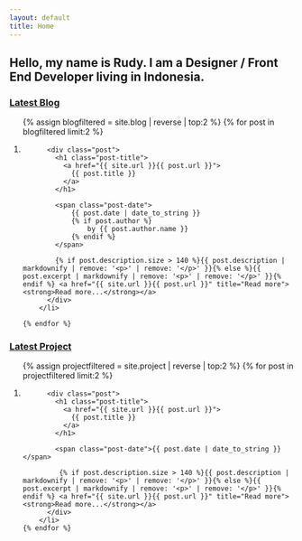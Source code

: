 ```yaml
---
layout: default
title: Home
---
```

<section class="hero">
	<h1>Hello, my name is Rudy. I am a Designer / Front End Developer living in Indonesia. </h1>
</section>

<h3 class="page-title"><a href="/blog/">Latest Blog</a></h3>
<ol class="blog-list posts">
	{% assign blogfiltered = site.blog | reverse | top:2 %}
	{% for post in blogfiltered limit:2 %}
	    <!-- <li class="post post-{{ post.column }}-column"> -->
	    <li class="post {% cycle 'post-2-column', 'post-1-column is-in-last-column'  %}">
	    
	      <div class="post">
	        <h1 class="post-title">
	          <a href="{{ site.url }}{{ post.url }}">
	            {{ post.title }}
	          </a>
	        </h1>

	        <span class="post-date">
	        	{{ post.date | date_to_string }}
	        	{% if post.author %}
		        	by {{ post.author.name }}
		        {% endif %}
	        </span>

			{% if post.description.size > 140 %}{{ post.description | markdownify | remove: '<p>' | remove: '</p>' }}{% else %}{{ post.excerpt | markdownify | remove: '<p>' | remove: '</p>' }}{% endif %} <a href="{{ site.url }}{{ post.url }}" title="Read more"><strong>Read more...</strong></a>
	      </div>
	    </li>

	{% endfor %}
</ol>

<h3 class="page-title"><a href="/project/">Latest Project</a></h3>
<ol class="blog-list posts">
	{% assign projectfiltered = site.project | reverse | top:2 %}
	{% for post in projectfiltered limit:2 %}
	    <!-- <li class="post post-{{ post.column }}-column"> -->
	    <li class="post {% cycle 'post-2-column', 'post-1-column is-in-last-column'  %}">
	    
	      <div class="post">
	        <h1 class="post-title">
	          <a href="{{ site.url }}{{ post.url }}">
	            {{ post.title }}
	          </a>
	        </h1>

	        <span class="post-date">{{ post.date | date_to_string }}</span>

	         {% if post.description.size > 140 %}{{ post.description | markdownify | remove: '<p>' | remove: '</p>' }}{% else %}{{ post.excerpt | markdownify | remove: '<p>' | remove: '</p>' }}{% endif %} <a href="{{ site.url }}{{ post.url }}" title="Read more"><strong>Read more...</strong></a>
	      </div>
	    </li>
	{% endfor %}
</ol>

